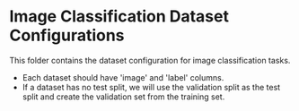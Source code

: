 # Image Classification Dataset Configurations

This folder contains the dataset configuration for image classification tasks.

- Each dataset should have 'image' and 'label' columns.
- If a dataset has no test split, we will use the validation split as the test split and create the validation set from the training set.
